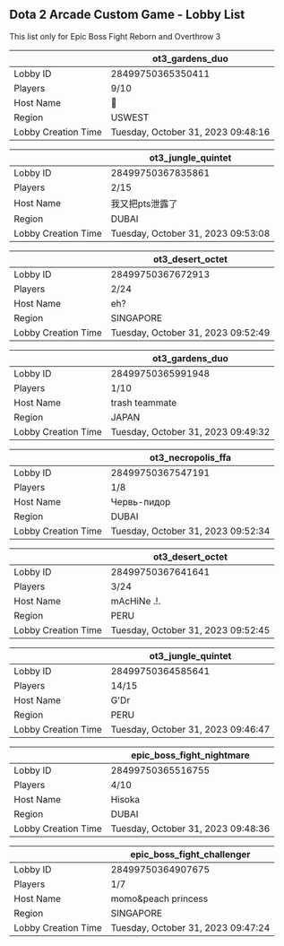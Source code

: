 ## Dota 2 Arcade Custom Game - Lobby List

This list only for Epic Boss Fight Reborn and Overthrow 3

|  | ot3_gardens_duo |
| ------ | ------ |
| Lobby ID | 28499750365350411 |
| Players | 9/10 |
| Host Name | 𩠑 |
| Region | USWEST |
| Lobby Creation Time | Tuesday, October 31, 2023 09:48:16 |


|  | ot3_jungle_quintet |
| ------ | ------ |
| Lobby ID | 28499750367835861 |
| Players | 2/15 |
| Host Name | 我又把pts泄露了 |
| Region | DUBAI |
| Lobby Creation Time | Tuesday, October 31, 2023 09:53:08 |


|  | ot3_desert_octet |
| ------ | ------ |
| Lobby ID | 28499750367672913 |
| Players | 2/24 |
| Host Name | eh? |
| Region | SINGAPORE |
| Lobby Creation Time | Tuesday, October 31, 2023 09:52:49 |


|  | ot3_gardens_duo |
| ------ | ------ |
| Lobby ID | 28499750365991948 |
| Players | 1/10 |
| Host Name | trash teammate |
| Region | JAPAN |
| Lobby Creation Time | Tuesday, October 31, 2023 09:49:32 |


|  | ot3_necropolis_ffa |
| ------ | ------ |
| Lobby ID | 28499750367547191 |
| Players | 1/8 |
| Host Name | Червь-пидор |
| Region | DUBAI |
| Lobby Creation Time | Tuesday, October 31, 2023 09:52:34 |


|  | ot3_desert_octet |
| ------ | ------ |
| Lobby ID | 28499750367641641 |
| Players | 3/24 |
| Host Name | mAcHiNe .!. |
| Region | PERU |
| Lobby Creation Time | Tuesday, October 31, 2023 09:52:45 |


|  | ot3_jungle_quintet |
| ------ | ------ |
| Lobby ID | 28499750364585641 |
| Players | 14/15 |
| Host Name | G'Dr |
| Region | PERU |
| Lobby Creation Time | Tuesday, October 31, 2023 09:46:47 |


|  | epic_boss_fight_nightmare |
| ------ | ------ |
| Lobby ID | 28499750365516755 |
| Players | 4/10 |
| Host Name | Hisoka |
| Region | DUBAI |
| Lobby Creation Time | Tuesday, October 31, 2023 09:48:36 |


|  | epic_boss_fight_challenger |
| ------ | ------ |
| Lobby ID | 28499750364907675 |
| Players | 1/7 |
| Host Name | momo&peach princess |
| Region | SINGAPORE |
| Lobby Creation Time | Tuesday, October 31, 2023 09:47:24 |



